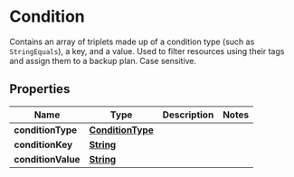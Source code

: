 

# Condition

Contains an array of triplets made up of a condition type (such as <code>StringEquals</code>), a key, and a value. Used to filter resources using their tags and assign them to a backup plan. Case sensitive.

## Properties

| Name | Type | Description | Notes |
|------------ | ------------- | ------------- | -------------|
|**conditionType** | [**ConditionType**](ConditionType.md) |  |  |
|**conditionKey** | [**String**](String.md) |  |  |
|**conditionValue** | [**String**](String.md) |  |  |



